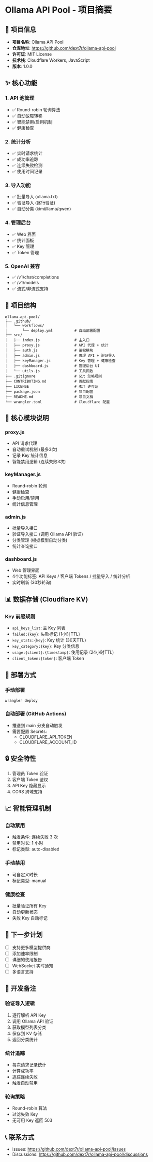 # Ollama API Pool - 项目摘要

## 📌 项目信息

- **项目名称**: Ollama API Pool
- **仓库地址**: https://github.com/dext7r/ollama-api-pool
- **许可证**: MIT License
- **技术栈**: Cloudflare Workers, JavaScript
- **版本**: 1.0.0

## ✨ 核心功能

### 1. API 池管理
- ✅ Round-robin 轮询算法
- ✅ 自动故障转移
- ✅ 智能禁用/启用机制
- ✅ 健康检查

### 2. 统计分析
- ✅ 实时请求统计
- ✅ 成功率追踪
- ✅ 连续失败检测
- ✅ 使用时间记录

### 3. 导入功能
- ✅ 批量导入 (ollama.txt)
- ✅ 验证导入 (逐行验证)
- ✅ 自动分类 (kimi/llama/qwen)

### 4. 管理后台
- ✅ Web 界面
- ✅ 统计面板
- ✅ Key 管理
- ✅ Token 管理

### 5. OpenAI 兼容
- ✅ /v1/chat/completions
- ✅ /v1/models
- ✅ 流式/非流式支持

## 📁 项目结构

```
ollama-api-pool/
├── .github/
│   └── workflows/
│       └── deploy.yml          # 自动部署配置
├── src/
│   ├── index.js                # 主入口
│   ├── proxy.js                # API 代理 + 统计
│   ├── auth.js                 # 鉴权模块
│   ├── admin.js                # 管理 API + 验证导入
│   ├── keyManager.js           # Key 管理 + 健康检查
│   ├── dashboard.js            # 管理后台 UI
│   └── utils.js                # 工具函数
├── .gitignore                  # Git 忽略规则
├── CONTRIBUTING.md             # 贡献指南
├── LICENSE                     # MIT 许可证
├── package.json                # 项目配置
├── README.md                   # 项目文档
└── wrangler.toml               # Cloudflare 配置
```

## 🔑 核心模块说明

### proxy.js
- API 请求代理
- 自动重试机制 (最多3次)
- 记录 Key 统计信息
- 智能禁用逻辑 (连续失败3次)

### keyManager.js
- Round-robin 轮询
- 健康检查
- 手动启用/禁用
- 统计信息管理

### admin.js
- 批量导入接口
- 验证导入接口 (调用 Ollama API 验证)
- 分类管理 (根据模型自动分类)
- 统计查询接口

### dashboard.js
- Web 管理界面
- 4个功能标签: API Keys / 客户端 Tokens / 批量导入 / 统计分析
- 实时刷新 (30秒轮询)

## 📊 数据存储 (Cloudflare KV)

### Key 前缀规则
- `api_keys_list`: 主 Key 列表
- `failed:{key}`: 失败标记 (1小时TTL)
- `key_stats:{key}`: Key 统计 (30天TTL)
- `key_category:{key}`: Key 分类信息
- `usage:{client}:{timestamp}`: 使用记录 (24小时TTL)
- `client_token:{token}`: 客户端 Token

## 🚀 部署方式

### 手动部署
```bash
wrangler deploy
```

### 自动部署 (GitHub Actions)
- 推送到 main 分支自动触发
- 需要配置 Secrets:
  - CLOUDFLARE_API_TOKEN
  - CLOUDFLARE_ACCOUNT_ID

## 🔒 安全特性

1. 管理员 Token 验证
2. 客户端 Token 鉴权
3. API Key 隐藏显示
4. CORS 跨域支持

## 📈 智能管理机制

### 自动禁用
- 触发条件: 连续失败 3 次
- 禁用时长: 1 小时
- 标记类型: auto-disabled

### 手动禁用
- 可自定义时长
- 标记类型: manual

### 健康检查
- 批量验证所有 Key
- 自动更新状态
- 失败 Key 自动标记

## 🎯 下一步计划

- [ ] 支持更多模型提供商
- [ ] 添加速率限制
- [ ] 详细的使用报告
- [ ] WebSocket 实时通知
- [ ] 多语言支持

## 📝 开发备注

### 验证导入逻辑
1. 逐行解析 API Key
2. 调用 Ollama API 验证
3. 获取模型列表分类
4. 保存到 KV 存储
5. 返回分类统计

### 统计追踪
- 每次请求记录统计
- 计算成功率
- 追踪连续失败
- 触发自动禁用

### 轮询策略
- Round-robin 算法
- 过滤失效 Key
- 无可用 Key 返回 503

## 📞 联系方式

- Issues: https://github.com/dext7r/ollama-api-pool/issues
- Discussions: https://github.com/dext7r/ollama-api-pool/discussions
